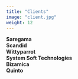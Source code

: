 ```yaml
---
title: "Clients"
image: "client.jpg"
weight: 12
---
```


<!--You can add more sections to the home page by adding files to the `/content/home/` folder.
-->


**Saregama**  
**Scandid**  
**Wittyparrot**  
**System Soft Technologies**  
**Bizamica**  
**Quinto**  
